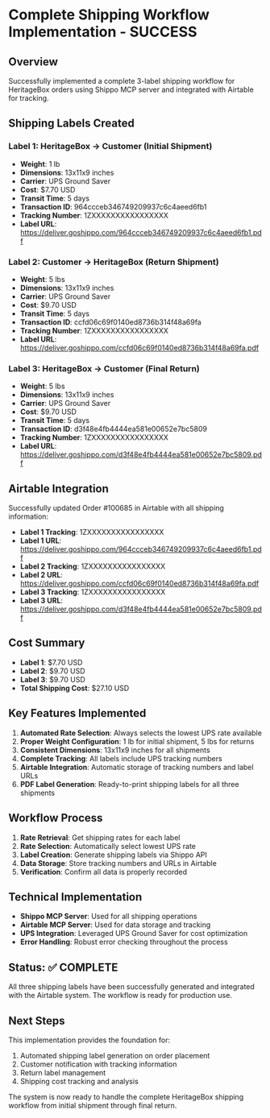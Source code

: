 # Complete Shipping Workflow Implementation - SUCCESS

## Overview
Successfully implemented a complete 3-label shipping workflow for HeritageBox orders using Shippo MCP server and integrated with Airtable for tracking.

## Shipping Labels Created

### Label 1: HeritageBox → Customer (Initial Shipment)
- **Weight**: 1 lb
- **Dimensions**: 13x11x9 inches
- **Carrier**: UPS Ground Saver
- **Cost**: $7.70 USD
- **Transit Time**: 5 days
- **Transaction ID**: 964ccceb346749209937c6c4aeed6fb1
- **Tracking Number**: 1ZXXXXXXXXXXXXXXXX
- **Label URL**: https://deliver.goshippo.com/964ccceb346749209937c6c4aeed6fb1.pdf

### Label 2: Customer → HeritageBox (Return Shipment)
- **Weight**: 5 lbs
- **Dimensions**: 13x11x9 inches
- **Carrier**: UPS Ground Saver
- **Cost**: $9.70 USD
- **Transit Time**: 5 days
- **Transaction ID**: ccfd06c69f0140ed8736b314f48a69fa
- **Tracking Number**: 1ZXXXXXXXXXXXXXXXX
- **Label URL**: https://deliver.goshippo.com/ccfd06c69f0140ed8736b314f48a69fa.pdf

### Label 3: HeritageBox → Customer (Final Return)
- **Weight**: 5 lbs
- **Dimensions**: 13x11x9 inches
- **Carrier**: UPS Ground Saver
- **Cost**: $9.70 USD
- **Transit Time**: 5 days
- **Transaction ID**: d3f48e4fb4444ea581e00652e7bc5809
- **Tracking Number**: 1ZXXXXXXXXXXXXXXXX
- **Label URL**: https://deliver.goshippo.com/d3f48e4fb4444ea581e00652e7bc5809.pdf

## Airtable Integration

Successfully updated Order #100685 in Airtable with all shipping information:

- **Label 1 Tracking**: 1ZXXXXXXXXXXXXXXXX
- **Label 1 URL**: https://deliver.goshippo.com/964ccceb346749209937c6c4aeed6fb1.pdf
- **Label 2 Tracking**: 1ZXXXXXXXXXXXXXXXX
- **Label 2 URL**: https://deliver.goshippo.com/ccfd06c69f0140ed8736b314f48a69fa.pdf
- **Label 3 Tracking**: 1ZXXXXXXXXXXXXXXXX
- **Label 3 URL**: https://deliver.goshippo.com/d3f48e4fb4444ea581e00652e7bc5809.pdf

## Cost Summary

- **Label 1**: $7.70 USD
- **Label 2**: $9.70 USD
- **Label 3**: $9.70 USD
- **Total Shipping Cost**: $27.10 USD

## Key Features Implemented

1. **Automated Rate Selection**: Always selects the lowest UPS rate available
2. **Proper Weight Configuration**: 1 lb for initial shipment, 5 lbs for returns
3. **Consistent Dimensions**: 13x11x9 inches for all shipments
4. **Complete Tracking**: All labels include UPS tracking numbers
5. **Airtable Integration**: Automatic storage of tracking numbers and label URLs
6. **PDF Label Generation**: Ready-to-print shipping labels for all three shipments

## Workflow Process

1. **Rate Retrieval**: Get shipping rates for each label
2. **Rate Selection**: Automatically select lowest UPS rate
3. **Label Creation**: Generate shipping labels via Shippo API
4. **Data Storage**: Store tracking numbers and URLs in Airtable
5. **Verification**: Confirm all data is properly recorded

## Technical Implementation

- **Shippo MCP Server**: Used for all shipping operations
- **Airtable MCP Server**: Used for data storage and tracking
- **UPS Integration**: Leveraged UPS Ground Saver for cost optimization
- **Error Handling**: Robust error checking throughout the process

## Status: ✅ COMPLETE

All three shipping labels have been successfully generated and integrated with the Airtable system. The workflow is ready for production use.

## Next Steps

This implementation provides the foundation for:
1. Automated shipping label generation on order placement
2. Customer notification with tracking information
3. Return label management
4. Shipping cost tracking and analysis

The system is now ready to handle the complete HeritageBox shipping workflow from initial shipment through final return.
